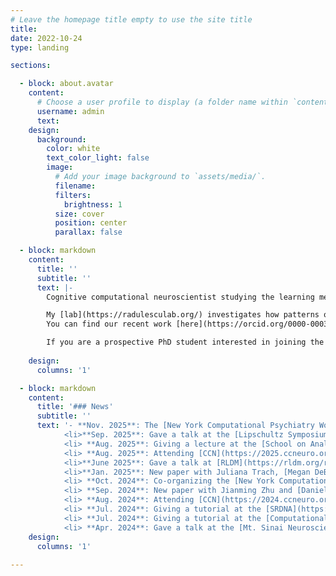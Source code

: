 ```yaml
---
# Leave the homepage title empty to use the site title
title:
date: 2022-10-24
type: landing

sections:

  - block: about.avatar
    content:
      # Choose a user profile to display (a folder name within `content/authors/`)
      username: admin
      text: 
    design:
      background:
        color: white
        text_color_light: false
        image:
          # Add your image background to `assets/media/`.
          filename: 
          filters:
            brightness: 1
          size: cover
          position: center
          parallax: false

  - block: markdown
    content:
      title: ''
      subtitle: ''
      text: |-
        Cognitive computational neuroscientist studying the learning mechanisms underlying changes in mental health. I am a faculty member in the [Mt. Sinai Center for Computational Psychiatry](https://icahn.mssm.edu/research/center-for-computational-psychiatry/team) and the [Lipschultz Center for Cognitive Neuroscience](https://scholars.mssm.edu/en/organisations/lipschultz-center-for-cognitive-neuroscience) and affiliated with the [Friedman Brain Institute](https://icahn.mssm.edu/research/friedman/research/computational-neuroscience). 

        My [lab](https://radulesculab.org/) investigates how patterns of symptoms that cut across psychiatric diagnoses arise from the interplay between cognitive and affective processes. We use methods such as reinforcement learning, Bayesian inference, behavioral experiments, and virtual reality to model how the mind generates behavior and to uncover how the algorithms supporting behavior are implemented in the brain.
        You can find our recent work [here](https://orcid.org/0000-0003-2274-4265). 

        If you are a prospective PhD student interested in joining the lab, you can learn more about Mount Sinai’s Neuroscience PhD program [here](https://icahn.mssm.edu/education/phd/neuroscience).  
        
    design:
      columns: '1'

  - block: markdown
    content:
      title: '### News'
      subtitle: ''
      text: '- **Nov. 2025**: The [New York Computational Psychiatry Workshop](https://center-for-computational-psychiatry.github.io/course_nycpw/) will be back this year at Mt. Sinai. </li>
            <li>**Sep. 2025**: Gave a talk at the [Lipschultz Symposium](https://friedmanbrain.icahn.mssm.edu/lipschultz-symposium-2025/) at Mount Sinai. </li>
            <li> **Aug. 2025**: Giving a lecture at the [School on Analytical Connectionism](https://www.analytical-connectionism.net//school/2025/) at UCL. </li>
            <li> **Aug. 2025**: Attending [CCN](https://2025.ccneuro.org/) at the University of Amsterdam. </li>
            <li>**June 2025**: Gave a talk at [RLDM](https://rldm.org/rldm-2025-recordings/) at Trinity College Dublin. </li>
            <li>**Jan. 2025**: New paper with Juliana Trach, [Megan DeBettencourt](https://debetten.github.io/) and  [Sam McDougle](https://actcompthink.org/) on [rewarding sustained attention](https://psycnet.apa.org/record/2025-70580-001). </li>
            <li> **Oct. 2024**: Co-organizing the [New York Computational Psychiatry Workshop](https://center-for-computational-psychiatry.github.io/course_nycpw/). </li>
            <li> **Sep. 2024**: New paper with Jianming Zhu and [Daniel Bennett](https://bennett-daniel.github.io/) on [emotional overshadowing](https://link.springer.com/article/10.1007/s42761-024-00270-0).  </li>
            <li> **Aug. 2024**: Attending [CCN](https://2024.ccneuro.org/) at MIT. </li>
            <li> **Jul. 2024**: Giving a tutorial at the [SRDNA](https://srndna.utdallas.edu/Events/computational-modeling-workshop-2024/) workshop at Penn. </li>
            <li> **Jul. 2024**: Giving a tutorial at the [Computational Psychiatry Conference](https://www.cpconf.org/) at UMN. </li> 
            <li> **Apr. 2024**: Gave a talk at the [Mt. Sinai Neuroscience retreat](https://friedmanbrain.icahn.mssm.edu/retreat-24/?). </li>'
    design:
      columns: '1'
      
---
```

